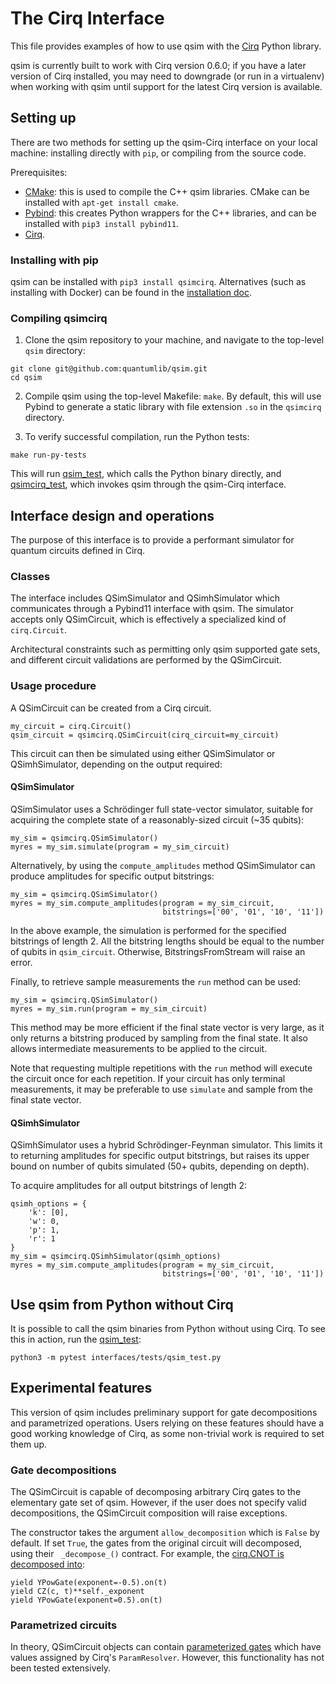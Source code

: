 # The Cirq Interface

This file provides examples of how to use qsim with the
[Cirq](https://github.com/quantumlib/cirq) Python library.

qsim is currently built to work with Cirq version 0.6.0; if you have a later
version of Cirq installed, you may need to downgrade (or run in a virtualenv)
when working with qsim until support for the latest Cirq version is available.


## Setting up

There are two methods for setting up the qsim-Cirq interface on your local
machine: installing directly with `pip`, or compiling from the source code.

Prerequisites:
- [CMake](https://cmake.org/): this is used to compile the C++ qsim libraries.
CMake can be installed with `apt-get install cmake`.
- [Pybind](https://github.com/pybind): this creates Python wrappers for the C++
libraries, and can be installed with `pip3 install pybind11`.
- [Cirq](https://cirq.readthedocs.io/en/stable/install.html).

### Installing with pip

qsim can be installed with `pip3 install qsimcirq`. Alternatives (such as
installing with Docker) can be found in the
[installation doc](/docs/install_qsimcirq.md).

### Compiling qsimcirq

1. Clone the qsim repository to your machine, and navigate to the top-level
`qsim` directory:
```
git clone git@github.com:quantumlib/qsim.git
cd qsim
```

2. Compile qsim using the top-level Makefile: `make`. By default, this will use
Pybind to generate a static library with file extension `.so` in the `qsimcirq`
directory.

3. To verify successful compilation, run the Python tests:
```
make run-py-tests
```
This will run [qsim_test](/qsimcirq_tests/qsim_test.py), which calls the Python
binary directly, and [qsimcirq_test](/qsimcirq_tests/qsimcirq_test.py), which
invokes qsim through the qsim-Cirq interface.

## Interface design and operations

The purpose of this interface is to provide a performant simulator for quantum
circuits defined in Cirq. 

### Classes

The interface includes QSimSimulator and QSimhSimulator which communicates
through a Pybind11 interface with qsim. The simulator accepts only QSimCircuit,
which is effectively a specialized kind of `cirq.Circuit`.

Architectural constraints such as permitting only qsim supported
gate sets, and different circuit validations are performed by the
QSimCircuit.

### Usage procedure

A QSimCircuit can be created from a Cirq circuit.
```
my_circuit = cirq.Circuit()
qsim_circuit = qsimcirq.QSimCircuit(cirq_circuit=my_circuit)
```

This circuit can then be simulated using either QSimSimulator or
QSimhSimulator, depending on the output required:

#### QSimSimulator

QSimSimulator uses a Schrödinger full state-vector simulator, suitable for
acquiring the complete state of a reasonably-sized circuit (~35 qubits):
```
my_sim = qsimcirq.QSimSimulator()
myres = my_sim.simulate(program = my_sim_circuit)
```

Alternatively, by using the `compute_amplitudes` method QSimSimulator can
produce amplitudes for specific output bitstrings:
```
my_sim = qsimcirq.QSimSimulator()
myres = my_sim.compute_amplitudes(program = my_sim_circuit,
                                  bitstrings=['00', '01', '10', '11'])
```
In the above example, the simulation is performed for the specified bitstrings
of length 2. All the bitstring lengths should be equal to the number of qubits
in `qsim_circuit`. Otherwise, BitstringsFromStream will raise an error.

Finally, to retrieve sample measurements the `run` method can be used:
```
my_sim = qsimcirq.QSimSimulator()
myres = my_sim.run(program = my_sim_circuit)
```

This method may be more efficient if the final state vector is very large, as
it only returns a bitstring produced by sampling from the final state. It also
allows intermediate measurements to be applied to the circuit.

Note that requesting multiple repetitions with the `run` method will execute
the circuit once for each repetition. If your circuit has only terminal
measurements, it may be preferable to use `simulate` and sample from the final
state vector.

#### QSimhSimulator

QSimhSimulator uses a hybrid Schrödinger-Feynman simulator. This limits it to
returning amplitudes for specific output bitstrings, but raises its upper
bound on number of qubits simulated (50+ qubits, depending on depth).

To acquire amplitudes for all output bitstrings of length 2:
```
qsimh_options = {
    'k': [0],
    'w': 0,
    'p': 1,
    'r': 1
}
my_sim = qsimcirq.QSimhSimulator(qsimh_options)
myres = my_sim.compute_amplitudes(program = my_sim_circuit,
                                  bitstrings=['00', '01', '10', '11'])
```


## Use qsim from Python without Cirq

It is possible to call the qsim binaries from Python without using Cirq.
To see this in action, run the [qsim_test](interfaces/tests/qsim_test.py):
```
python3 -m pytest interfaces/tests/qsim_test.py
```


## Experimental features

This version of qsim includes preliminary support for gate decompositions and
parametrized operations. Users relying on these features should have a good
working knowledge of Cirq, as some non-trivial work is required to set them up.

### Gate decompositions

The QSimCircuit is capable of decomposing arbitrary Cirq gates to the
elementary gate set of qsim. However, if the user does not specify valid
decompositions, the QSimCircuit composition will raise exceptions.

The constructor takes the argument `allow_decomposition` which is `False` by
default. If set `True`, the gates from the original circuit will decomposed,
using their ` _decompose_()` contract. For example, the
[cirq.CNOT is decomposed into](https://github.com/quantumlib/Cirq/blob/49b2f193ad99ce6770831330c19963bfa5c66f19/cirq/ops/common_gates.py#L829):
```
yield YPowGate(exponent=-0.5).on(t)
yield CZ(c, t)**self._exponent
yield YPowGate(exponent=0.5).on(t)
```

### Parametrized circuits

In theory, QSimCircuit objects can contain
[parameterized gates](https://cirq.readthedocs.io/en/stable/tutorial.html#parameterizing-the-ansatz)
which have values assigned by Cirq's `ParamResolver`. However, this
functionality has not been tested extensively.
